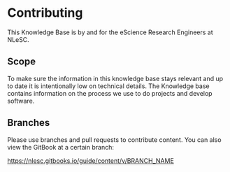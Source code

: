 # Contributing

This Knowledge Base is by and for the eScience Research Engineers at NLeSC.

## Scope

To make sure the information in this knowledge base stays relevant and  up to date it is intentionally low on technical details. The Knowledge base contains information on the process we use to do projects and develop software.

## Branches

Please use branches and pull requests to contribute content. You can also view the GitBook at a certain branch:

https://nlesc.gitbooks.io/guide/content/v/BRANCH_NAME

